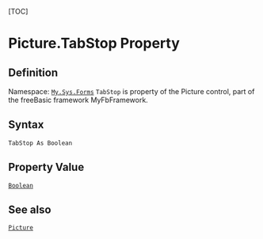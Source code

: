 [TOC]
# Picture.TabStop Property

## Definition
Namespace: [`My.Sys.Forms`](My.Sys.Forms.md)
`TabStop` is property of the Picture control, part of the freeBasic framework MyFbFramework.
## Syntax
```freeBasic
TabStop As Boolean
```
## Property Value
[`Boolean`]("https://www.freebasic.net/wiki/KeyPgBoolean")
## See also
[`Picture`](Picture.md)
